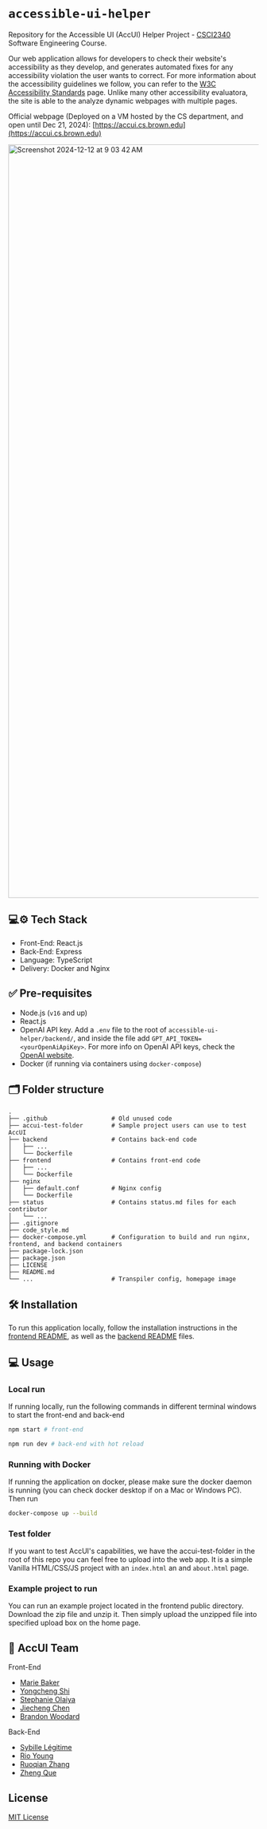# `accessible-ui-helper`
Repository for the Accessible UI (AccUI) Helper Project - [CSCI2340](https://sites.google.com/brown.edu/csci2340/home) Software Engineering Course.

Our web application allows for developers to check their website's accessibility as they develop, and generates automated fixes for any accessibility violation the user wants to correct. For more information about the accessibility guidelines we follow, you can refer to the [W3C Accessibility Standards](https://www.w3.org/WAI/standards-guidelines/) page. 
Unlike many other accessibility evaluatora, the site is able to the analyze dynamic webpages
with multiple pages. 

Official webpage (Deployed on a VM hosted by the CS department, and open until Dec 21, 2024): [https://accui.cs.brown.edu](https://accui.cs.brown.edu)

<img width="1512" alt="Screenshot 2024-12-12 at 9 03 42 AM" src="https://github.com/user-attachments/assets/70d5809b-0f39-4a58-abdd-44c86e1ff7a6" />

## 💻⚙️ Tech Stack
- Front-End: React.js
- Back-End: Express
- Language: TypeScript
- Delivery: Docker and Nginx

## ✅ Pre-requisites
- Node.js (`v16` and up)
- React.js
- OpenAI API key. Add a `.env` file to the root of `accessible-ui-helper/backend/`, and inside the file add `GPT_API_TOKEN=<yourOpenAiApiKey>`. For more info on OpenAI API keys, check the [OpenAI website](https://openai.com/index/openai-api/).
- Docker (if running via containers using `docker-compose`)

## 🗂️ Folder structure
```
.
├── .github                  # Old unused code
├── accui-test-folder        # Sample project users can use to test AccUI
├── backend                  # Contains back-end code
│   ├── ...                 
│   └── Dockerfile                                
├── frontend                 # Contains front-end code
│   ├── ...                 
│   └── Dockerfile                                  
├── nginx
│   ├── default.conf         # Nginx config
│   └── Dockerfile
├── status                   # Contains status.md files for each contributor
│   └── ...                
├── .gitignore
├── code_style.md
├── docker-compose.yml       # Configuration to build and run nginx, frontend, and backend containers   
├── package-lock.json             
├── package.json                   
├── LICENSE
├── README.md
└── ...                      # Transpiler config, homepage image
```

## 🛠️ Installation

To run this application locally, follow the installation instructions in the [frontend README](./frontend/README.md), as well as the [backend README](./backend/README.md) files.

## 💻 Usage

### Local run

If running locally, run the following commands in different terminal windows to start the front-end and back-end
```bash
npm start # front-end

npm run dev # back-end with hot reload
```
### Running with Docker
If running the application on docker, please make sure the docker daemon is running (you can check docker desktop if on a Mac or Windows PC).
Then run
```bash
docker-compose up --build
```
### Test folder
If you want to test AccUI's capabilities, we have the accui-test-folder in the root of this repo you can feel free to upload into the web app. It is a simple Vanilla HTML/CSS/JS project with an `index.html` an and `about.html` page.

### Example project to run
You can run an example project located in the frontend public directory. Download
the zip file and unzip it. Then simply upload the unzipped file into specified upload
box on the home page. 

## 👥 AccUI Team

Front-End
- [Marie Baker](https://github.com/mbakersf)
- [Yongcheng Shi](https://github.com/ZdioLex)
- [Stephanie Olaiya](https://github.com/stephanieolaiya)
- [Jiecheng Chen](https://github.com/JasonARong)
- [Brandon Woodard](https://github.com/BJWOODS)

Back-End
- [Sybille Légitime](https://github.com/smlegitime)
- [Rio Young](https://github.com/rio-young)
- [Ruoqian Zhang](https://github.com/ruoqianz)
- [Zheng Que](https://github.com/qz1127)

## License

[MIT License](https://choosealicense.com/licenses/mit/)
